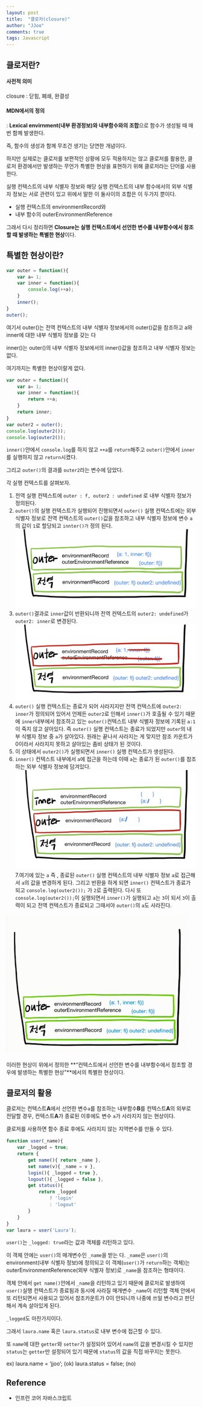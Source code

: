 ```yaml
---
layout: post
title:  "클로저(closure)"
author: "JJoo"
comments: true
tags: Javascript
---
```


##  클로저란?

#### 사전적 의미 

closure : 닫힘, 폐쇄, 완결성 

#### MDN에서의 정의 

: **Lexical envirnment(내부 환경정보)와 내부함수와의 조합**으로 함수가 생성될 때 매번 함께 발생한다.

즉, 함수의 생성과 함께 무조건 생기는 당연한 개념이다. 

하지만 실제로는 클로저를 보편적인 상황에 모두 적용하지는 않고 클로저를 활용한, 클로저 환경에서만 발생하는 무언가 특별한 현상을 표현하기 위해 클로저라는 단어를 사용한다.

실행 컨텍스트의 내부 식별자 정보와 해당 실행 컨텍스트의 내부 함수에서의 외부 식별자 정보는 서로 관련이 있고 위에서 말한 이 둘사이의 조합은 이 두가지 뿐이다. 

- 실행 컨텍스트의 environmentRecord와
- 내부 함수의 outerEnvironmentReference

그래서 다시 정리하면 **Closure는 실행 컨텍스트에서 선언한 변수를 내부함수에서 참조할 때 발생하는 특별한 현상**이다.

## 특별한 현상이란?

```javascript 
var outer = function(){
	var a= 1;
	var inner = function(){
		console.log(++a);
	}
	inner();
}
outer();
```
여기서 outer()는 전역 컨텍스트의 내부 식별자 정보에서의 outer()값을 참조하고 a와 inner에 대한 내부 식별자 정보를 갖는 다

inner()는 outer()의 내부 식별자 정보에서의 inner()값을 참조하고 내부 식별자 정보는 없다. 

여기까지는 특별한 현상이랄게 없다.

```javascript 
var outer = function(){
	var a= 1;
	var inner = function(){
		return ++a;
	}
	return inner;
}
var outer2 = outer();
console.log(outer2());
console.log(outer2());
```

`inner()`안에서 `console.log`를 하지 않고 `++a`를 `return`해주고 `outer()`안에서 `inner`를 실행하지 않고 `return`시켰다. 

그리고 `outer()`의 결과를 `outer2`라는 변수에 담았다. 

각 실행 컨텍스트를 살펴보자.

1. 전역 실행 컨텍스트에 `outer : f, outer2 : undefined` 로 내부 식별자 정보가 정의된다.
2. `outer()`의 실행 컨텍스트가 실행되어 진행되면서 `outer()` 실행 컨텍스트에는 외부 식별자 정보로 전역 컨택스트의 `outer()`값을 참조하고 내부 식별자 정보에 변수 `a`의 값이 `1`로 할당되고 `innter()가` 정의 된다.
    ![closure 작동 1](/images/closure1.jpg )
3. `outer()`결과로 `inner`값이 반환되니까 전역 컨텍스트의 `outer2: undefined`가 `outer2: inner`로 변경된다. 
    ![closure 작동 2](/images/closure2.jpg )
4. `outer()` 실행 컨텍스트는 종료가 되어 사라지지만 전역 컨텍스트에 o`uter2: inner`가 정의되어 있어서 언제든 `outer2`로 인해서 `inner()`가 호출될 수 있기 때문에 `inner`내부에서 참조하고 있는 `outer()`컨텍스트 내부 식별자 정보에 기록된 `a:1` 이 죽지 않고 살아있다.
    즉 `outer()` 실행 컨텍스트는 종료가 되었지만 `outer`의 내부 식별자 정보 중 `a`가 살아있다. 원래는 끝나서 사라지는 게 맞지만 참조 카운트가 0이라서 사라지지 못하고 살아있는 좀비 상태가 된 것이다.
5. 이 상태에서 `outer2()`가 실행되면서 `inner()` 실행 컨텍스트가 생성된다. 
6. `inner()` 컨텍스트 내부에서 `a`에 접근을 하는데 이때 `a`는 종료가 된 `outer()`를 참조하는 외부 식별자 정보에 담겨있다. 
    ![closure 작동 3](/images/closure3.jpg )
7.여기에 있는 `a` 즉 , 종료된 `outer()` 실행 컨텍스트의 내부 식별자 정보 `a`로 접근해서 `a`의 값을 변경하게 된다. 그리고 반환을 하게 되면 `inner()` 컨텍스트가 종료가 되고 `console.log(outer2());` 가 `2`로 출력된다. 다시 또 `console.log(outer2());`이 실행되면서 `inner()`가 실행되고 `a`는 `3`이 되서 `3`이 출력이 되고 전역 컨텍스트가 종료되고 그때서야 `outer()`의 `a`도 사라진다. 

![closure 작동 순서](/images/closure_sample.gif )

이러한 현상이 위에서 정의한 **“컨텍스트에서 선언한 변수를 내부함수에서 참조할 경우에 발생하는 특별한 현상”**에서의 특별한 현상이다.

## 클로저의 활용

클로저는 컨텍스트**A**에서 선언한 변수`a`를 참조하는 내부함수**B**를 컨텍스트**A**의 외부로 전달할 경우, 컨텍스트**A**가 종료된 이후에도 변수 `a`가 사라지지 않는 현상이다.

클로저를 사용하면 함수 종료 후에도 사라지지 않는 지역변수를 만들 수 있다.

```javascript
function user(_name){
	var _logged = true;
	return {
		get name(){ return _name },
		set name(v){ _name = v },
		login(){ _logged = true },
		logout(){ _logged = false },
		get status(){
			return _logged
				? 'login'
				: 'logout'
		}
	}
}
var laura = user('Laura');
```

`user()`는 `_logged: true`라는 값과 객체를 리턴하고 있다. 

이 객체 안에는 `user()`의 매개변수인 `_name`을 받는 다. `_name`은 `user()`의 environment(내부 식별자 정보)에 정의되고 이 객체(`user()`가 `return`하는 객체)는 outerEnvironmentReference(외부 식별자 정보)로 `_name`을 참조하는 형태이다. 

객체 안에서 `get name()`안에서 `_name`을 리턴하고 있기 때문에 클로저로 발생하여 `user()`실행 컨텍스트가 종료됨과 동시에 사라질 매개변수 `_name`이 리턴할 객체 안에서 또 리턴되면서 사용되고 있어서 참조카운트가 0이 안되니까 나중에 쓰일 변수라고 판단해서 계속 살아있게 된다. 

`_logged`도 마찬가지이다. 

그래서 `laura.name` 혹은 `laura.status`로 내부 변수에 접근할 수 있다. 

또 `name`에 대한 `getter`와 `setter`가 설정되어 있어서 `name`의 값을 변경시킬 수 있지만 `status`는 `getter`만 설정되어 있기 때문에 `status`의 값을 직접 바꾸지는 못한다. 

ex) laura.name = ‘jjoo’;  (ok) laura.status = false; (no)




## Reference 
- 인프런 코어 자바스크립트 